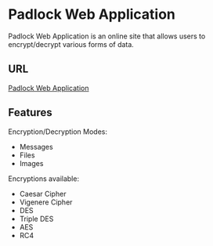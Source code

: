 # Padlock Web Application
Padlock Web Application is an online site that allows users to encrypt/decrypt various forms of data.

## URL
[Padlock Web Application](http://surajvkothari.pythonanywhere.com/padlock)

## Features
Encryption/Decryption Modes:
  * Messages
  * Files
  * Images
  
Encryptions available:
  * Caesar Cipher
  * Vigenere Cipher
  * DES
  * Triple DES
  * AES
  * RC4
